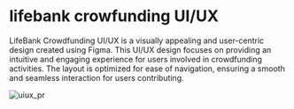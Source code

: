 # lifebank crowfunding UI/UX
 LifeBank Crowdfunding UI/UX is a visually appealing and user-centric design created using Figma. This UI/UX design focuses on providing an intuitive and engaging experience for users involved in crowdfunding activities. The layout is optimized for ease of navigation, ensuring a smooth and seamless interaction for users contributing.

![uiux_pr](https://github.com/user-attachments/assets/47b955d6-8b15-4194-9f4e-b9dd115fce21)
